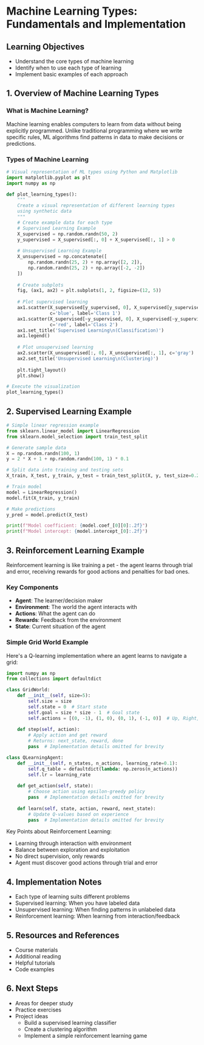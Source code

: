# Machine Learning Types: Fundamentals and Implementation

## Learning Objectives
- Understand the core types of machine learning
- Identify when to use each type of learning
- Implement basic examples of each approach

## 1. Overview of Machine Learning Types
### What is Machine Learning?
Machine learning enables computers to learn from data without being explicitly programmed. Unlike traditional programming where we write specific rules, ML algorithms find patterns in data to make decisions or predictions.

### Types of Machine Learning
```python
# Visual representation of ML types using Python and Matplotlib
import matplotlib.pyplot as plt
import numpy as np

def plot_learning_types():
    """
    Create a visual representation of different learning types
    using synthetic data
    """
    # Create example data for each type
    # Supervised Learning Example
    X_supervised = np.random.randn(50, 2)
    y_supervised = X_supervised[:, 0] + X_supervised[:, 1] > 0
    
    # Unsupervised Learning Example
    X_unsupervised = np.concatenate([
        np.random.randn(25, 2) + np.array([2, 2]),
        np.random.randn(25, 2) + np.array([-2, -2])
    ])
    
    # Create subplots
    fig, (ax1, ax2) = plt.subplots(1, 2, figsize=(12, 5))
    
    # Plot supervised learning
    ax1.scatter(X_supervised[y_supervised, 0], X_supervised[y_supervised, 1], 
                c='blue', label='Class 1')
    ax1.scatter(X_supervised[~y_supervised, 0], X_supervised[~y_supervised, 1], 
                c='red', label='Class 2')
    ax1.set_title('Supervised Learning\n(Classification)')
    ax1.legend()
    
    # Plot unsupervised learning
    ax2.scatter(X_unsupervised[:, 0], X_unsupervised[:, 1], c='gray')
    ax2.set_title('Unsupervised Learning\n(Clustering)')
    
    plt.tight_layout()
    plt.show()

# Execute the visualization
plot_learning_types()
```

## 2. Supervised Learning Example
```python
# Simple linear regression example
from sklearn.linear_model import LinearRegression
from sklearn.model_selection import train_test_split

# Generate sample data
X = np.random.randn(100, 1)
y = 2 * X + 1 + np.random.randn(100, 1) * 0.1

# Split data into training and testing sets
X_train, X_test, y_train, y_test = train_test_split(X, y, test_size=0.2)

# Train model
model = LinearRegression()
model.fit(X_train, y_train)

# Make predictions
y_pred = model.predict(X_test)

print(f"Model coefficient: {model.coef_[0][0]:.2f}")
print(f"Model intercept: {model.intercept_[0]:.2f}")
```

## 3. Reinforcement Learning Example
Reinforcement learning is like training a pet - the agent learns through trial and error, receiving rewards for good actions and penalties for bad ones.

### Key Components
- **Agent**: The learner/decision maker
- **Environment**: The world the agent interacts with
- **Actions**: What the agent can do
- **Rewards**: Feedback from the environment
- **State**: Current situation of the agent

### Simple Grid World Example
Here's a Q-learning implementation where an agent learns to navigate a grid:

```python
import numpy as np
from collections import defaultdict

class GridWorld:
    def __init__(self, size=5):
        self.size = size
        self.state = 0  # Start state
        self.goal = size * size - 1  # Goal state
        self.actions = [(0, -1), (1, 0), (0, 1), (-1, 0)]  # Up, Right, Down, Left
        
    def step(self, action):
        # Apply action and get reward
        # Returns: next_state, reward, done
        pass  # Implementation details omitted for brevity

class QLearningAgent:
    def __init__(self, n_states, n_actions, learning_rate=0.1):
        self.q_table = defaultdict(lambda: np.zeros(n_actions))
        self.lr = learning_rate
        
    def get_action(self, state):
        # Choose action using epsilon-greedy policy
        pass  # Implementation details omitted for brevity
        
    def learn(self, state, action, reward, next_state):
        # Update Q-values based on experience
        pass  # Implementation details omitted for brevity
```

Key Points about Reinforcement Learning:
- Learning through interaction with environment
- Balance between exploration and exploitation
- No direct supervision, only rewards
- Agent must discover good actions through trial and error

## 4. Implementation Notes
- Each type of learning suits different problems
- Supervised learning: When you have labeled data
- Unsupervised learning: When finding patterns in unlabeled data
- Reinforcement learning: When learning from interaction/feedback

## 5. Resources and References
- Course materials
- Additional reading
- Helpful tutorials
- Code examples

## 6. Next Steps
- Areas for deeper study
- Practice exercises
- Project ideas
  - Build a supervised learning classifier
  - Create a clustering algorithm
  - Implement a simple reinforcement learning game
